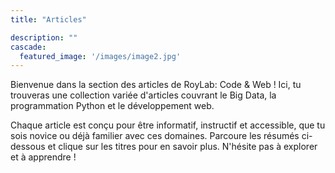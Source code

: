 ```yaml
---
title: "Articles"

description: ""
cascade:
  featured_image: '/images/image2.jpg'
---
```

Bienvenue dans la section des articles de RoyLab: Code & Web ! Ici, tu trouveras  une collection variée d'articles couvrant le Big Data, la programmation Python et le développement web. 

Chaque article est conçu pour être informatif, instructif et accessible, que tu sois novice ou déjà familier avec ces domaines. Parcoure les résumés ci-dessous et clique sur les titres pour en savoir plus. N'hésite pas à explorer et à apprendre !
